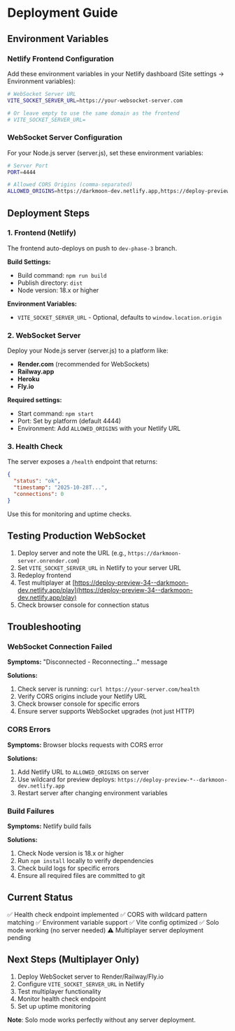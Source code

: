 # Deployment Guide

## Environment Variables

### Netlify Frontend Configuration

Add these environment variables in your Netlify dashboard (Site settings → Environment variables):

```bash
# WebSocket Server URL
VITE_SOCKET_SERVER_URL=https://your-websocket-server.com

# Or leave empty to use the same domain as the frontend
# VITE_SOCKET_SERVER_URL=
```

### WebSocket Server Configuration

For your Node.js server (server.js), set these environment variables:

```bash
# Server Port
PORT=4444

# Allowed CORS Origins (comma-separated)
ALLOWED_ORIGINS=https://darkmoon-dev.netlify.app,https://deploy-preview-*--darkmoon-dev.netlify.app
```

## Deployment Steps

### 1. Frontend (Netlify)

The frontend auto-deploys on push to `dev-phase-3` branch.

**Build Settings:**

- Build command: `npm run build`
- Publish directory: `dist`
- Node version: 18.x or higher

**Environment Variables:**

- `VITE_SOCKET_SERVER_URL` - Optional, defaults to `window.location.origin`

### 2. WebSocket Server

Deploy your Node.js server (server.js) to a platform like:

- **Render.com** (recommended for WebSockets)
- **Railway.app**
- **Heroku**
- **Fly.io**

**Required settings:**

- Start command: `npm start`
- Port: Set by platform (default 4444)
- Environment: Add `ALLOWED_ORIGINS` with your Netlify URL

### 3. Health Check

The server exposes a `/health` endpoint that returns:

```json
{
  "status": "ok",
  "timestamp": "2025-10-28T...",
  "connections": 0
}
```

Use this for monitoring and uptime checks.

## Testing Production WebSocket

1. Deploy server and note the URL (e.g., `https://darkmoon-server.onrender.com`)
2. Set `VITE_SOCKET_SERVER_URL` in Netlify to your server URL
3. Redeploy frontend
4. Test multiplayer at [https://deploy-preview-34--darkmoon-dev.netlify.app/play](https://deploy-preview-34--darkmoon-dev.netlify.app/play)
5. Check browser console for connection status

## Troubleshooting

### WebSocket Connection Failed

**Symptoms:** "Disconnected - Reconnecting..." message

**Solutions:**

1. Check server is running: `curl https://your-server.com/health`
2. Verify CORS origins include your Netlify URL
3. Check browser console for specific errors
4. Ensure server supports WebSocket upgrades (not just HTTP)

### CORS Errors

**Symptoms:** Browser blocks requests with CORS error

**Solutions:**

1. Add Netlify URL to `ALLOWED_ORIGINS` on server
2. Use wildcard for preview deploys: `https://deploy-preview-*--darkmoon-dev.netlify.app`
3. Restart server after changing environment variables

### Build Failures

**Symptoms:** Netlify build fails

**Solutions:**

1. Check Node version is 18.x or higher
2. Run `npm install` locally to verify dependencies
3. Check build logs for specific errors
4. Ensure all required files are committed to git

## Current Status

✅ Health check endpoint implemented
✅ CORS with wildcard pattern matching
✅ Environment variable support
✅ Vite config optimized
✅ Solo mode working (no server needed)
⚠️ Multiplayer server deployment pending

## Next Steps (Multiplayer Only)

1. Deploy WebSocket server to Render/Railway/Fly.io
2. Configure `VITE_SOCKET_SERVER_URL` in Netlify
3. Test multiplayer functionality
4. Monitor health check endpoint
5. Set up uptime monitoring

**Note**: Solo mode works perfectly without any server deployment.
